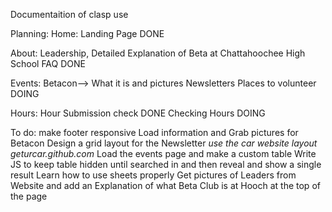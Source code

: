 Documentaition of clasp use

Planning:
Home: Landing Page DONE

About: Leadership, Detailed Explanation of Beta at Chattahoochee High School
       FAQ DONE

Events: Betacon--> What it is and pictures
        Newsletters
        Places to volunteer DOING

Hours: Hour Submission check DONE
       Checking Hours DOING


To do:
make footer responsive
Load information and Grab pictures for Betacon
Design a grid layout for the Newsletter *use the car website layout geturcar.github.com*
Load the events page and make a custom table
Write JS to keep table hidden until searched in and then reveal and show a single result
Learn how to use sheets properly
Get pictures of Leaders from Website and add an Explanation of what Beta Club is at Hooch at the top of the page
